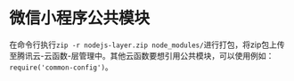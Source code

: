 # 微信小程序公共模块

在命令行执行`zip -r nodejs-layer.zip node_modules/`进行打包，将zip包上传至腾讯云-云函数-层管理中。其他云函数要想引用公共模块，可以使用例如：`require('common-config')`。
